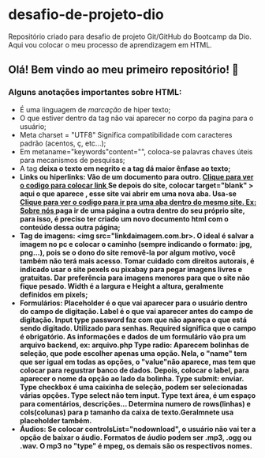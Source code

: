 # desafio-de-projeto-dio
Repositório criado para desafio de projeto Git/GitHub do Bootcamp da Dio. Aqui vou colocar o meu processo de aprendizagem em HTML.

## Olá! Bem vindo ao meu primeiro repositório! :slightly_smiling_face:

### Alguns anotações importantes sobre HTML:

* É uma linguagem de *marcação* de hiper texto;
* O que estiver dentro da tag <head> não vai aparecer no corpo da pagina para o usuário;
* Meta charset = "UTF8" Significa compatibilidade com caracteres padrão (acentos, ç, etc...);
* Em metaname="keywords"content="", coloca-se palavras chaves úteis para mecanismos de pesquisas;
* A tag <b> deixa o texto em negrito e a tag <strong> dá maior ênfase ao texto;
* Links ou hiperlinks: Vão de um documento para outro. <a href= "umsiteaqui.com" > Clique para ver o codigo para colocar link </a>
  Se depois do site, colocar target="blank" > aqui o que aparece </a> ,  esse site vai abrir em uma nova aba.
  Usa-se <a href="outrapagina.html" > Clique para ver o codigo para ir pra uma aba dentro do mesmo site. Ex: Sobre nós </a> paga ir de uma página a outra dentro do seu próprio site, para isso, é preciso ter criado um   novo documento html com o conteúdo dessa outra página;
* Tag de imagens: <img src="linkdaimagem.com.br>. O ideal é salvar a imagem no pc e colocar o caminho (sempre indicando o formato: jpg, png...), pois se o dono do site     removê-la por algum motivo, você também não   terá mais acesso.
  Tomar cuidado com direitos autorais, é indicado usar o site pexels ou pixabay para pegar imagens livres e gratuitas.
  Dar preferência para imagens menores para que o site não fique pesado.
  Width é a largura e Height a altura, geralmente definidos em pixels;
* Formulários: Placeholder é o que vai aparecer para o usuário dentro do campo de digitação.
  Label é o que vai aparecer antes do campo de digitação.
  Input type password faz com que não apareça o que está sendo digitado. Utilizado para senhas.
  Required significa que o campo é obrigatório.
  As informações e dados de um formulário vão pra um arquivo backend, ex: arquivo.php
  Type radio: Aparecem bolinhas de seleção, que pode escolher apenas uma opção. Nela, o "name" tem que ser igual em todas as opções, o "value"não aparece, mas tem que     colocar para regustrar banco de dados. Depois, colocar o label, para aparecer o nome da opção ao lado da bolinha.
  Type submit: enviar.
  Type checkbox é uma caixinha de seleção, podem ser selecionadas várias opções.
  Type select não tem input.
  Type text área, é um espaço para comentários, descrições... Determina numero de rows(linhas) e cols(colunas) para p tamanho da caixa de texto.Geralmnete usa             placeholder também.
 * Áudios: Se colocar controlsList="nodownload", o usuário não vai ter a opção de baixar o áudio.
   Formatos de áudio podem ser .mp3, .ogg ou .wav. O mp3 no "type" é mpeg, os demais são os respectivos nomes. 
